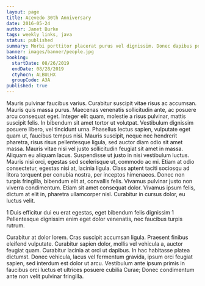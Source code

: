 ```yaml
---
layout: page
title: Acevedo 30th Anniversary
date: 2016-05-24
author: Janet Burke
tags: weekly links, java
status: published
summary: Morbi porttitor placerat purus vel dignissim. Donec dapibus porta.
banner: images/banner/people.jpg
booking:
  startDate: 08/26/2019
  endDate: 08/28/2019
  ctyhocn: ALBULHX
  groupCode: A3A
published: true
---
```

Mauris pulvinar faucibus varius. Curabitur suscipit vitae risus ac accumsan. Mauris quis massa purus. Maecenas venenatis sollicitudin ante, ac posuere arcu consequat eget. Integer elit quam, molestie a risus pulvinar, mattis suscipit felis. In bibendum sit amet tortor ut volutpat. Vestibulum dignissim posuere libero, vel tincidunt urna.
Phasellus lectus sapien, vulputate eget quam ut, faucibus tempus nisi. Mauris suscipit, neque nec hendrerit pharetra, risus risus pellentesque ligula, sed auctor diam odio sit amet massa. Mauris vitae nisi vel justo sollicitudin feugiat sit amet in massa. Aliquam eu aliquam lacus. Suspendisse ut justo in nisi vestibulum luctus. Mauris nisi orci, egestas sed scelerisque ut, commodo ac mi. Etiam at odio consectetur, egestas nisi at, lacinia ligula. Class aptent taciti sociosqu ad litora torquent per conubia nostra, per inceptos himenaeos. Donec non turpis fringilla, bibendum elit at, convallis felis. Vivamus pulvinar justo non viverra condimentum. Etiam sit amet consequat dolor. Vivamus ipsum felis, dictum at elit in, pharetra ullamcorper nisl. Curabitur in cursus dolor, eu luctus velit.

1 Duis efficitur dui eu erat egestas, eget bibendum felis dignissim
1 Pellentesque dignissim enim eget dolor venenatis, nec faucibus turpis rutrum.

Curabitur at dolor lorem. Cras suscipit accumsan ligula. Praesent finibus eleifend vulputate. Curabitur sapien dolor, mollis vel vehicula a, auctor feugiat quam. Curabitur lacinia at orci ut dapibus. In hac habitasse platea dictumst. Donec vehicula, lacus vel fermentum gravida, ipsum orci feugiat sapien, sed interdum est dolor ut arcu. Vestibulum ante ipsum primis in faucibus orci luctus et ultrices posuere cubilia Curae; Donec condimentum ante non velit pulvinar fringilla.
